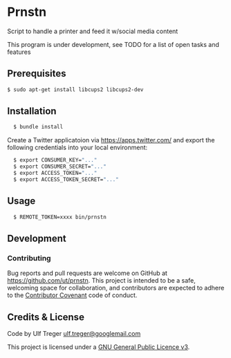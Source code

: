 # Prnstn

Script to handle a printer and feed it w/social media content

This program is under development, see TODO for a list of open tasks and features

## Prerequisites

```bash
$ sudo apt-get install libcups2 libcups2-dev
```

## Installation

```bash
  $ bundle install
```
Create a Twitter applicatoion via https://apps.twitter.com/ and export the following credentials into your local environment:

```bash
  $ export CONSUMER_KEY="..."
  $ export CONSUMER_SECRET="..."
  $ export ACCESS_TOKEN="..."
  $ export ACCESS_TOKEN_SECRET="..."
```


## Usage

```bash
  $ REMOTE_TOKEN=xxxx bin/prnstn
```

## Development

### Contributing

Bug reports and pull requests are welcome on GitHub at https://github.com/ut/prnstn. This project is intended to be a safe, welcoming space for collaboration, and contributors are expected to adhere to the [Contributor Covenant](http://contributor-covenant.org) code of conduct.

## Credits & License

Code by Ulf Treger <ulf.treger@googlemail.com>

This project is licensed under a [GNU General Public Licence v3](LICENSE.txt).

